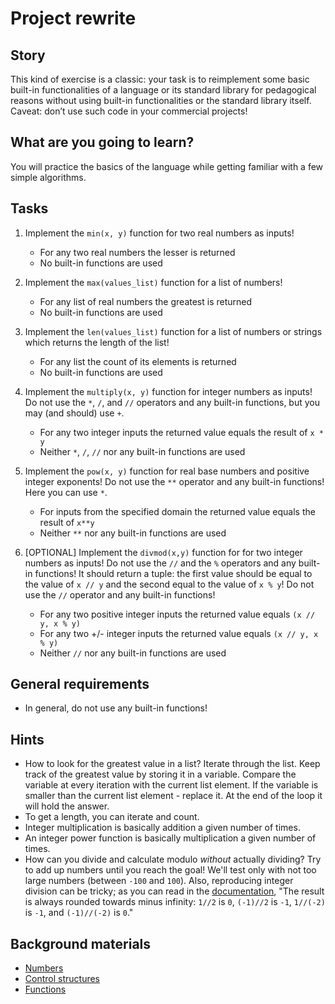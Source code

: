 # Project rewrite

## Story

This kind of exercise is a classic: your task is to reimplement some basic
built-in functionalities of a language or its standard library for pedagogical
reasons without using built-in functionalities or the standard library itself.
Caveat: don’t use such code in your commercial projects!

## What are you going to learn?

You will practice the basics of the language while getting familiar with a few
simple algorithms.

## Tasks

1. Implement the `min(x, y)` function for two real numbers as inputs!
    - For any two real numbers the lesser is returned
    - No built-in functions are used

2. Implement the `max(values_list)` function for a list of numbers!
    - For any list of real numbers the greatest is returned
    - No built-in functions are used

3. Implement the `len(values_list)` function for a list of numbers or strings which returns the length of the list!
    - For any list the count of its elements is returned
    - No built-in functions are used

4. Implement the `multiply(x, y)` function for integer numbers as inputs! Do not use the `*`, `/`, and `//` operators and any built-in functions, but you may (and should) use `+`.
    - For any two integer inputs the returned value equals the result of `x * y`
    - Neither `*`, `/`, `//` nor any built-in functions are used

5. Implement the `pow(x, y)` function for real base numbers and positive integer exponents! Do not use the `**` operator and any built-in functions! Here you can use `*`.
    - For inputs from the specified domain the returned value equals the result of `x**y`
    - Neither `**` nor any built-in functions are used

6. [OPTIONAL] Implement the `divmod(x,y)` function for for two integer numbers as inputs! Do not use the `//` and the `%` operators and any built-in functions! It should return a tuple: the first value should be equal to the value of `x // y` and the second equal to the value of `x % y`! Do not use the `//` operator and any built-in functions!
    - For any two positive integer inputs the returned value equals `(x // y, x % y)`
    - For any two +/- integer inputs the returned value equals `(x // y, x % y)`
    - Neither `//` nor any built-in functions are used

## General requirements

- In general, do not use any built-in functions!

## Hints

- How to look for the greatest value in a list?
  Iterate through the list.
  Keep track of the greatest value by storing it in a variable.
  Compare the variable at every iteration with the current list element.
  If the variable is smaller than the current list element - replace it.
  At the end of the loop it will hold the answer.
- To get a length, you can iterate and count.
- Integer multiplication is basically addition a given number of times.
- An integer power function is basically multiplication a given number of times.
- How can you divide and calculate modulo _without_ actually dividing?
  Try to add up numbers until you reach the goal! We'll test only with
  not too large numbers (between `-100` and `100`).
  Also, reproducing integer division can be tricky; as you can read in the
  [documentation](https://docs.python.org/3/library/stdtypes.html#numeric-types-int-float-complex),
  "The result is always rounded towards minus infinity:
  `1//2` is `0`, `(-1)//2` is `-1`, `1//(-2)` is `-1`, and `(-1)//(-2)` is `0`."


## Background materials

- <i class="far fa-exclamation"></i> [Numbers](project/curriculum/materials/competencies/python-basics/python-numbers.md.html)
- <i class="far fa-exclamation"></i> [Control structures](project/curriculum/materials/competencies/python-basics/python-control-structures.md.html)
- <i class="far fa-exclamation"></i> [Functions](project/curriculum/materials/competencies/python-basics/python-functions.md.html)

